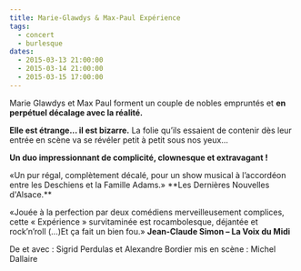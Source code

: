 ```yaml
---
title: Marie-Glawdys & Max-Paul Expérience
tags: 
  - concert
  - burlesque
dates:
  - 2015-03-13 21:00:00
  - 2015-03-14 21:00:00
  - 2015-03-15 17:00:00
---
```


Marie Glawdys et Max Paul forment un couple de nobles empruntés et **en perpétuel décalage avec la réalité.**

**Elle est étrange... il est bizarre.** La folie qu’ils essaient de contenir dès leur entrée en scène va se révéler petit à petit sous nos yeux...

**Un duo impressionnant de complicité, clownesque et extravagant !**

<quote>
«Un pur régal, complètement décalé, pour un show musical à l’accordéon entre les Deschiens et la Famille Adams.»
**Les Dernières Nouvelles d'Alsace.**</quote>


<quote>«Jouée à la perfection par deux comédiens merveilleusement complices, cette « Expérience » survitaminée est rocambolesque, déjantée et rock’n’roll (...)Et ça fait un bien fou.»
**Jean-Claude Simon – La Voix du Midi**</quote>


De et avec : Sigrid Perdulas et Alexandre Bordier
mis en scène : Michel Dallaire
